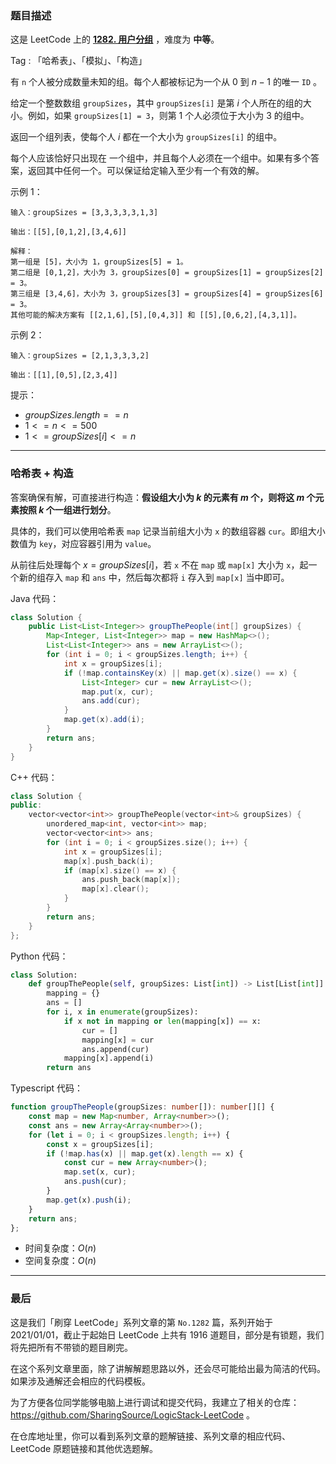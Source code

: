 ### 题目描述

这是 LeetCode 上的 **[1282. 用户分组](https://leetcode.cn/problems/group-the-people-given-the-group-size-they-belong-to/solution/by-ac_oier-z1bg/)** ，难度为 **中等**。

Tag : 「哈希表」、「模拟」、「构造」



有 `n` 个人被分成数量未知的组。每个人都被标记为一个从 $0$ 到 $n - 1$ 的唯一 `ID` 。

给定一个整数数组 `groupSizes`，其中 `groupSizes[i]` 是第 $i$ 个人所在的组的大小。例如，如果 `groupSizes[1] = 3`，则第 $1$ 个人必须位于大小为  $3$  的组中。

返回一个组列表，使每个人 $i$ 都在一个大小为 `groupSizes[i]` 的组中。

每个人应该恰好只出现在 一个组中，并且每个人必须在一个组中。如果有多个答案，返回其中任何一个。可以保证给定输入至少有一个有效的解。

示例 1：
```
输入：groupSizes = [3,3,3,3,3,1,3]

输出：[[5],[0,1,2],[3,4,6]]

解释：
第一组是 [5]，大小为 1，groupSizes[5] = 1。
第二组是 [0,1,2]，大小为 3，groupSizes[0] = groupSizes[1] = groupSizes[2] = 3。
第三组是 [3,4,6]，大小为 3，groupSizes[3] = groupSizes[4] = groupSizes[6] = 3。 
其他可能的解决方案有 [[2,1,6],[5],[0,4,3]] 和 [[5],[0,6,2],[4,3,1]]。
```
示例 2：
```
输入：groupSizes = [2,1,3,3,3,2]

输出：[[1],[0,5],[2,3,4]]
```

提示：
* $groupSizes.length == n$
* $1 <= n <= 500$
* $1 <= groupSizes[i] <= n$

---

### 哈希表 + 构造

答案确保有解，可直接进行构造：**假设组大小为 $k$ 的元素有 $m$ 个，则将这 $m$ 个元素按照 $k$ 个一组进行划分**。

具体的，我们可以使用哈希表 `map` 记录当前组大小为 `x` 的数组容器 `cur`。即组大小数值为 `key`，对应容器引用为 `value`。

从前往后处理每个 $x = groupSizes[i]$，若 `x` 不在 `map` 或 `map[x]` 大小为 `x`，起一个新的组存入 `map` 和 `ans` 中，然后每次都将 `i` 存入到 `map[x]` 当中即可。

Java 代码：
```Java
class Solution {
    public List<List<Integer>> groupThePeople(int[] groupSizes) {
        Map<Integer, List<Integer>> map = new HashMap<>();
        List<List<Integer>> ans = new ArrayList<>();
        for (int i = 0; i < groupSizes.length; i++) {
            int x = groupSizes[i];
            if (!map.containsKey(x) || map.get(x).size() == x) {
                List<Integer> cur = new ArrayList<>();
                map.put(x, cur);
                ans.add(cur);
            }
            map.get(x).add(i);
        }
        return ans;
    }
}
```
C++ 代码：
```C++
class Solution {
public:
    vector<vector<int>> groupThePeople(vector<int>& groupSizes) {
        unordered_map<int, vector<int>> map;
        vector<vector<int>> ans;
        for (int i = 0; i < groupSizes.size(); i++) {
            int x = groupSizes[i];
            map[x].push_back(i); 
            if (map[x].size() == x) {
                ans.push_back(map[x]);
                map[x].clear();
            }
        }
        return ans;
    }
};
```
Python 代码：
```Python
class Solution:
    def groupThePeople(self, groupSizes: List[int]) -> List[List[int]]:
        mapping = {}
        ans = []
        for i, x in enumerate(groupSizes):
            if x not in mapping or len(mapping[x]) == x:
                cur = []
                mapping[x] = cur
                ans.append(cur)
            mapping[x].append(i)
        return ans
```
Typescript 代码：
```Typescript
function groupThePeople(groupSizes: number[]): number[][] {
    const map = new Map<number, Array<number>>();
    const ans = new Array<Array<number>>();
    for (let i = 0; i < groupSizes.length; i++) {
        const x = groupSizes[i];
        if (!map.has(x) || map.get(x).length == x) {
            const cur = new Array<number>();
            map.set(x, cur);
            ans.push(cur);
        }
        map.get(x).push(i);
    }
    return ans;
};
```
* 时间复杂度：$O(n)$
* 空间复杂度：$O(n)$

---

### 最后

这是我们「刷穿 LeetCode」系列文章的第 `No.1282` 篇，系列开始于 2021/01/01，截止于起始日 LeetCode 上共有 1916 道题目，部分是有锁题，我们将先把所有不带锁的题目刷完。

在这个系列文章里面，除了讲解解题思路以外，还会尽可能给出最为简洁的代码。如果涉及通解还会相应的代码模板。

为了方便各位同学能够电脑上进行调试和提交代码，我建立了相关的仓库：https://github.com/SharingSource/LogicStack-LeetCode 。

在仓库地址里，你可以看到系列文章的题解链接、系列文章的相应代码、LeetCode 原题链接和其他优选题解。

